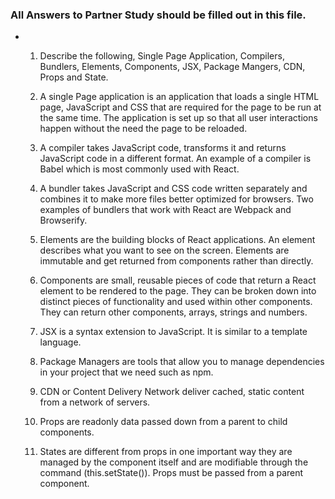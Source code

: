 ### All Answers to Partner Study should be filled out in this file.
 * 1. Describe the following, Single Page Application, Compilers, Bundlers, Elements, Components, JSX, Package Mangers, CDN, Props and State. 
 
   1. A single Page application is an application that loads a single HTML page, JavaScript and CSS that are required for the page to be run at the same time.
	    The application is set up so that all user interactions happen without the need the page to be reloaded.
	
	 2. A compiler takes JavaScript code, transforms it and returns JavaScript code in a different format.
	    An example of a compiler is Babel which is most commonly used with React.

	 3. A bundler takes JavaScript and CSS code written separately and combines it to make more files better optimized for browsers. 
	    Two examples of bundlers that work with React are Webpack and Browserify.

   4. Elements are the building blocks of React applications. An element describes what you want to see on the screen. 
	    Elements are immutable and get returned from components rather than directly.

	 5. Components are small, reusable pieces of code that return a React element to be rendered to the page. 
	    They can be broken down into distinct pieces of functionality and used within other components. 
			They can return other components, arrays, strings and numbers.

	 6. JSX is a syntax extension to JavaScript. It is similar to a template language. 

	 7. Package Managers are tools that allow you to manage dependencies in your project that we need such as npm.

	 8. CDN or Content Delivery Network deliver cached, static content from a network of servers.

	 9. Props are readonly data passed down from a parent to child components.

	 10. States are different from props in one important way they are managed by the component itself and are 
	     modifiable through the command (this.setState()). Props must be passed from a parent component.
